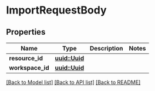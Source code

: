 # ImportRequestBody

## Properties

Name | Type | Description | Notes
------------ | ------------- | ------------- | -------------
**resource_id** | [**uuid::Uuid**](uuid::Uuid.md) |  | 
**workspace_id** | [**uuid::Uuid**](uuid::Uuid.md) |  | 

[[Back to Model list]](../README.md#documentation-for-models) [[Back to API list]](../README.md#documentation-for-api-endpoints) [[Back to README]](../README.md)


